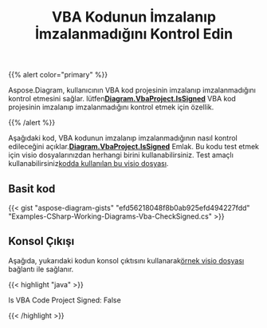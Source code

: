 ﻿---
title: VBA Kodunun İmzalanıp İmzalanmadığını Kontrol Edin
type: docs
weight: 100
url: /tr/net/check-if-vba-code-is-signed/
description: vba kodunun Aspose.Diagram kitaplığı ile imzalanıp imzalanmadığını kontrol edin.
---
{{% alert color="primary" %}}

Aspose.Diagram, kullanıcının VBA kod projesinin imzalanıp imzalanmadığını kontrol etmesini sağlar. lütfen[**Diagram.VbaProject.IsSigned**](https://reference.aspose.com/diagram/net/aspose.diagram.vba/vbaproject/properties/issigned) VBA kod projesinin imzalanıp imzalanmadığını kontrol etmek için özellik.

{{% /alert %}}

 Aşağıdaki kod, VBA kodunun imzalanıp imzalanmadığının nasıl kontrol edileceğini açıklar.[**Diagram.VbaProject.IsSigned**](https://reference.aspose.com/diagram/net/aspose.diagram.vba/vbaproject/properties/issigned) Emlak. Bu kodu test etmek için visio dosyalarınızdan herhangi birini kullanabilirsiniz. Test amaçlı kullanabilirsiniz[kodda kullanılan bu visio dosyası](1.vsdm).

## Basit kod

{{< gist "aspose-diagram-gists" "efd56218048f8b0ab925efd494227fdd" "Examples-CSharp-Working-Diagrams-Vba-CheckSigned.cs" >}}

## Konsol Çıkışı

 Aşağıda, yukarıdaki kodun konsol çıktısını kullanarak[örnek visio dosyası](1out.vsdm) bağlantı ile sağlanır.

{{< highlight "java" >}}

Is VBA Code Project Signed: False

{{< /highlight >}}
